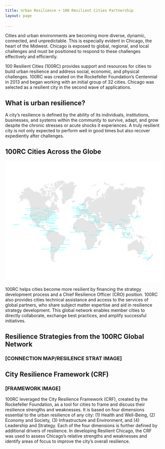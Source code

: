 ```yaml
---
title: Urban Resilience + 100 Resilient Cities Partnership
layout: page

---
```



Cities and urban environments are becoming more diverse, dynamic, connected, and unpredictable. This is especially evident in Chicago, the heart of the Midwest. Chicago is exposed to global, regional, and local challenges and must be positioned to respond to these challenges effectively and efficiently.

100 Resilient Cities (100RC) provides support and resources for cities to build urban resilience and address social, economic, and physical challenges. 100RC was created on the Rockefeller Foundation’s Centennial in 2013 and began working with an initial group of 32 cities. Chicago was selected as a resilient city in the second wave of applications.

## What is urban resilience?

A city’s resilience is defined by the ability of its individuals, institutions, businesses, and systems within the community to survive, adapt, and grow despite the chronic stresses or acute shocks it experiences. A truly resilient city is not only expected to perform well in good times but also recover expediently after challenges. 

## 100RC Cities Across the Globe

![A map of the 100 Resilient Cities. See http://www.100resilientcities.org/cities/ for the full list](/assets/img/rc/cities-world-rings-names.jpg)

 
100RC helps cities become more resilient by financing the strategy development process and a Chief Resilience Officer (CRO) position. 100RC also provides cities technical assistance and access to the services of global partners, who share subject matter expertise and aid in resilience strategy development. This global network enables member cities to directly collaborate, exchange best practices, and amplify successful initiatives.

## Resilience Strategies from the 100RC Global Network

### [CONNECTION MAP/RESILENCE STRAT IMAGE]

## City Resilience Framework (CRF)

### [FRAMEWORK IMAGE]


100RC leveraged the City Resilience Framework (CRF), created by the Rockefeller Foundation, as a tool for cities to frame and discuss their resilience strengths and weaknesses. It is based on four dimensions essential to the urban resilience of any city: (1) Health and Well-Being, (2) Economy and Society, (3) Infrastructure and Environment, and (4) Leadership and Strategy. Each of the four dimensions is further defined by additional drivers of resilience. In developing Resilient Chicago, the CRF was used to assess Chicago’s relative strengths and weaknesses and identify areas of focus to improve the city’s overall resilience.

